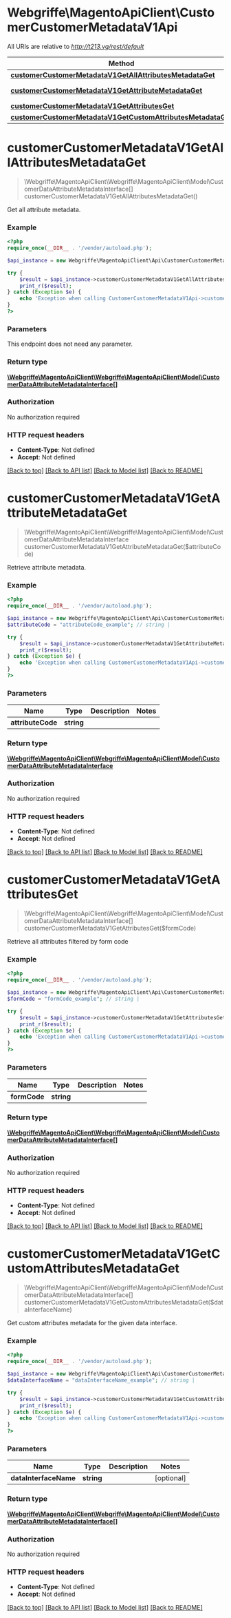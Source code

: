 # Webgriffe\MagentoApiClient\CustomerCustomerMetadataV1Api

All URIs are relative to *http://t213.vg/rest/default*

Method | HTTP request | Description
------------- | ------------- | -------------
[**customerCustomerMetadataV1GetAllAttributesMetadataGet**](CustomerCustomerMetadataV1Api.md#customerCustomerMetadataV1GetAllAttributesMetadataGet) | **GET** /V1/attributeMetadata/customer | 
[**customerCustomerMetadataV1GetAttributeMetadataGet**](CustomerCustomerMetadataV1Api.md#customerCustomerMetadataV1GetAttributeMetadataGet) | **GET** /V1/attributeMetadata/customer/attribute/{attributeCode} | 
[**customerCustomerMetadataV1GetAttributesGet**](CustomerCustomerMetadataV1Api.md#customerCustomerMetadataV1GetAttributesGet) | **GET** /V1/attributeMetadata/customer/form/{formCode} | 
[**customerCustomerMetadataV1GetCustomAttributesMetadataGet**](CustomerCustomerMetadataV1Api.md#customerCustomerMetadataV1GetCustomAttributesMetadataGet) | **GET** /V1/attributeMetadata/customer/custom | 


# **customerCustomerMetadataV1GetAllAttributesMetadataGet**
> \Webgriffe\MagentoApiClient\Webgriffe\MagentoApiClient\Model\CustomerDataAttributeMetadataInterface[] customerCustomerMetadataV1GetAllAttributesMetadataGet()



Get all attribute metadata.

### Example
```php
<?php
require_once(__DIR__ . '/vendor/autoload.php');

$api_instance = new Webgriffe\MagentoApiClient\Api\CustomerCustomerMetadataV1Api();

try {
    $result = $api_instance->customerCustomerMetadataV1GetAllAttributesMetadataGet();
    print_r($result);
} catch (Exception $e) {
    echo 'Exception when calling CustomerCustomerMetadataV1Api->customerCustomerMetadataV1GetAllAttributesMetadataGet: ', $e->getMessage(), PHP_EOL;
}
?>
```

### Parameters
This endpoint does not need any parameter.

### Return type

[**\Webgriffe\MagentoApiClient\Webgriffe\MagentoApiClient\Model\CustomerDataAttributeMetadataInterface[]**](../Model/CustomerDataAttributeMetadataInterface.md)

### Authorization

No authorization required

### HTTP request headers

 - **Content-Type**: Not defined
 - **Accept**: Not defined

[[Back to top]](#) [[Back to API list]](../../README.md#documentation-for-api-endpoints) [[Back to Model list]](../../README.md#documentation-for-models) [[Back to README]](../../README.md)

# **customerCustomerMetadataV1GetAttributeMetadataGet**
> \Webgriffe\MagentoApiClient\Webgriffe\MagentoApiClient\Model\CustomerDataAttributeMetadataInterface customerCustomerMetadataV1GetAttributeMetadataGet($attributeCode)



Retrieve attribute metadata.

### Example
```php
<?php
require_once(__DIR__ . '/vendor/autoload.php');

$api_instance = new Webgriffe\MagentoApiClient\Api\CustomerCustomerMetadataV1Api();
$attributeCode = "attributeCode_example"; // string | 

try {
    $result = $api_instance->customerCustomerMetadataV1GetAttributeMetadataGet($attributeCode);
    print_r($result);
} catch (Exception $e) {
    echo 'Exception when calling CustomerCustomerMetadataV1Api->customerCustomerMetadataV1GetAttributeMetadataGet: ', $e->getMessage(), PHP_EOL;
}
?>
```

### Parameters

Name | Type | Description  | Notes
------------- | ------------- | ------------- | -------------
 **attributeCode** | **string**|  |

### Return type

[**\Webgriffe\MagentoApiClient\Webgriffe\MagentoApiClient\Model\CustomerDataAttributeMetadataInterface**](../Model/CustomerDataAttributeMetadataInterface.md)

### Authorization

No authorization required

### HTTP request headers

 - **Content-Type**: Not defined
 - **Accept**: Not defined

[[Back to top]](#) [[Back to API list]](../../README.md#documentation-for-api-endpoints) [[Back to Model list]](../../README.md#documentation-for-models) [[Back to README]](../../README.md)

# **customerCustomerMetadataV1GetAttributesGet**
> \Webgriffe\MagentoApiClient\Webgriffe\MagentoApiClient\Model\CustomerDataAttributeMetadataInterface[] customerCustomerMetadataV1GetAttributesGet($formCode)



Retrieve all attributes filtered by form code

### Example
```php
<?php
require_once(__DIR__ . '/vendor/autoload.php');

$api_instance = new Webgriffe\MagentoApiClient\Api\CustomerCustomerMetadataV1Api();
$formCode = "formCode_example"; // string | 

try {
    $result = $api_instance->customerCustomerMetadataV1GetAttributesGet($formCode);
    print_r($result);
} catch (Exception $e) {
    echo 'Exception when calling CustomerCustomerMetadataV1Api->customerCustomerMetadataV1GetAttributesGet: ', $e->getMessage(), PHP_EOL;
}
?>
```

### Parameters

Name | Type | Description  | Notes
------------- | ------------- | ------------- | -------------
 **formCode** | **string**|  |

### Return type

[**\Webgriffe\MagentoApiClient\Webgriffe\MagentoApiClient\Model\CustomerDataAttributeMetadataInterface[]**](../Model/CustomerDataAttributeMetadataInterface.md)

### Authorization

No authorization required

### HTTP request headers

 - **Content-Type**: Not defined
 - **Accept**: Not defined

[[Back to top]](#) [[Back to API list]](../../README.md#documentation-for-api-endpoints) [[Back to Model list]](../../README.md#documentation-for-models) [[Back to README]](../../README.md)

# **customerCustomerMetadataV1GetCustomAttributesMetadataGet**
> \Webgriffe\MagentoApiClient\Webgriffe\MagentoApiClient\Model\CustomerDataAttributeMetadataInterface[] customerCustomerMetadataV1GetCustomAttributesMetadataGet($dataInterfaceName)



Get custom attributes metadata for the given data interface.

### Example
```php
<?php
require_once(__DIR__ . '/vendor/autoload.php');

$api_instance = new Webgriffe\MagentoApiClient\Api\CustomerCustomerMetadataV1Api();
$dataInterfaceName = "dataInterfaceName_example"; // string | 

try {
    $result = $api_instance->customerCustomerMetadataV1GetCustomAttributesMetadataGet($dataInterfaceName);
    print_r($result);
} catch (Exception $e) {
    echo 'Exception when calling CustomerCustomerMetadataV1Api->customerCustomerMetadataV1GetCustomAttributesMetadataGet: ', $e->getMessage(), PHP_EOL;
}
?>
```

### Parameters

Name | Type | Description  | Notes
------------- | ------------- | ------------- | -------------
 **dataInterfaceName** | **string**|  | [optional]

### Return type

[**\Webgriffe\MagentoApiClient\Webgriffe\MagentoApiClient\Model\CustomerDataAttributeMetadataInterface[]**](../Model/CustomerDataAttributeMetadataInterface.md)

### Authorization

No authorization required

### HTTP request headers

 - **Content-Type**: Not defined
 - **Accept**: Not defined

[[Back to top]](#) [[Back to API list]](../../README.md#documentation-for-api-endpoints) [[Back to Model list]](../../README.md#documentation-for-models) [[Back to README]](../../README.md)

